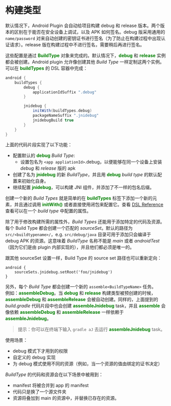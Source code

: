 # 构建类型

默认情况下，Android Plugin 会自动给项目构建 debug 和 release 版本。两个版本的区别在于能否在安全设备上调试，以及 APK 如何签名。debug 版采用通用的 `name/password` 对来自动创建的密钥证书进行签名（为了防止在构建过程中出现认证请求）。release 版在构建过程中不进行签名，需要稍后再进行签名。

这些配置是通过 **<font color='green'>BuildType</font>** 对象来完成的。默认情况下，**<font color='green'>debug</font>** 和 **<font color='green'>release</font>** 实例都会被创建。Android plugin 允许像创建其他 *Build Type* 一样定制这两个实例。可以在 **<font color='green'>buildTypes</font>** 的 DSL 容器中完成：

``` Groovy
android {
    buildTypes {
        debug {
            applicationIdSuffix ".debug"
        }

        jnidebug {
            initWith(buildTypes.debug)
            packageNameSuffix ".jnidebug"
            jnidebugBuild true
        }
    }
}
```

上面的代码片段实现了以下功能：

* 配置默认的 **<font color='green'>debug</font>** *Build Type*:
  * 设置包名为 `<app appliationId>`.debug，以便能够在同一个设备上安装 *debug* 和 *release* 版的 apk
* 创建了名为 **<font color='green'>jnidebug</font>** 的新 *BuildType*，并且用 **<font color='green'>debug</font>** *build type* 的默认配置来初始化自身。
* 继续配置 **<font color='green'>jnidebug</font>**，可以构建 JNI 组件，并添加了不一样的包名后缀。

创建一个新的 *Build Types* 就是简单的在 **<font color='green'>buildTypes</font>** 标签下添加一个新的元素，并且通过调用 **<font color='green'>initWith()</font>** 或者直接使用闭包来配置它。查看 [DSL Reference][1] 查看可以在一个 *build type* 中配置的属性。

除了用于修改构建所需的属性外，*Build Types* 还能用于添加特定的代码及资源。每个 Build Type 都会创建一个匹配的 *sourceSet*。默认的路径为 `src/<buildtypename>/`，e.g. `src/debug/java` 目录可用于添加只会编译于 debug APK 的资源。这意味着 *BuildType* 名称不能是 *main* 或者 *androidTest*（因为它们是由 plugin 内部实现的），并且他们都必须是唯一的。

跟其他 sourceSet 设置一样，Build Type 的 source set 路径也可以重新定向：

``` Grovvy
android {
    sourceSets.jnidebug.setRoot('foo/jnidebug')
}
```

另外，每个 *Build Type* 都会创建一个新的 `assemble<BuildTypeName>` 任务。  
例如：**<font color='green'>assembleDebug</font>**。当 **<font color='green'>debug</font>** 和 **<font color='green'>release</font>** 构建类型被预创建的时候，**<font color='green'>assembleDebug</font>** 和 **<font color='green'>assembleRelease</font>** 会被自动创建。同样的，上面提到的 *build.gradle* 代码片段中也会创建 **<font color='green'>assembleJnidebug</font>** task，并且 **<font color='green'>assemble</font>** 会像依赖 **<font color='green'>assembleDebug</font>** 和 **<font color='green'>assembleRelease</font>** 一样依赖于 **<font color='green'>assembleJnidebug</font>**。

> 提示：你可以在终端下输入 `gradle aJ` 去运行 **<font color='green'>assembleJnidebug</font>** task。

使用场景：

* debug 模式下才用到的权限
* 自定义的 debug 实现
* 为 debug 模式使用不同的资源（例如，当一个资源的值由绑定的证书决定）

*BuildType* 的代码和资源会在以下场景中被用到：

* manifest 将被合并到 app 的 manifest
* 代码只是换了一个源文件夹
* 资源将叠加到 main 的资源中，并替换已存在的资源。

[1]: http://google.github.io/android-gradle-dsl/current/com.android.build.gradle.internal.dsl.BuildType.html